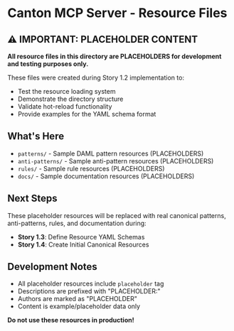 # Canton MCP Server - Resource Files

## ⚠️ IMPORTANT: PLACEHOLDER CONTENT

**All resource files in this directory are PLACEHOLDERS for development and testing purposes only.**

These files were created during Story 1.2 implementation to:
- Test the resource loading system
- Demonstrate the directory structure
- Validate hot-reload functionality
- Provide examples for the YAML schema format

## What's Here

- `patterns/` - Sample DAML pattern resources (PLACEHOLDERS)
- `anti-patterns/` - Sample anti-pattern resources (PLACEHOLDERS)  
- `rules/` - Sample rule resources (PLACEHOLDERS)
- `docs/` - Sample documentation resources (PLACEHOLDERS)

## Next Steps

These placeholder resources will be replaced with real canonical patterns, anti-patterns, rules, and documentation during:
- **Story 1.3**: Define Resource YAML Schemas
- **Story 1.4**: Create Initial Canonical Resources

## Development Notes

- All placeholder resources include `placeholder` tag
- Descriptions are prefixed with "PLACEHOLDER:"
- Authors are marked as "PLACEHOLDER"
- Content is example/placeholder data only

**Do not use these resources in production!**

